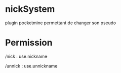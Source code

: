 # nickSystem
plugin pocketmine permettant de changer son pseudo 


# Permission

/nick : use.nickname

/unnick : use.unnickname
